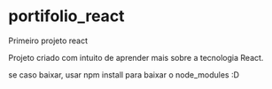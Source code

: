 # portifolio_react

Primeiro projeto react

Projeto criado com intuito de aprender mais sobre a tecnologia React. 

se caso baixar, usar npm install para baixar o node_modules :D
